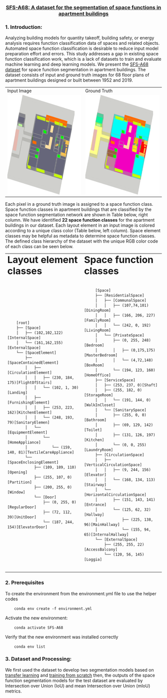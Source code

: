 <div align="center">
  
### [SFS-A68: A dataset for the segmentation of space functions in apartment buildings]()
  
</div>

### 1. Introduction:

Analyzing building models for quantity takeoff, building safety, or energy analysis requires function classification data of spaces and related objects. Automated space function classification is desirable to reduce input model preparation effort and errors. This study addresses a gap in existing space function classification work, which is a lack of datasets to train and evaluate machine learning and deep learning models. We present the [SFS-A68 dataset](https://github.com/A2Amir/SFS-A68/tree/main/data) for space function segmentation in apartment buildings. The dataset consists of input and ground truth images for 68 floor plans of apartment buildings designed or built between 1952 and 2019. 




<table align="center">
  <tr>
     <td>Input Image</td>
     <td>Ground Truth</td>
  </tr>
  <tr>
    <td><img src="./data/0011/input/0011_input.png" width=320 height=320></td>
    <td><img src="./data/0011/ground_truth/0011_ground_truth.png" width=320 height=320></td>
  </tr>
 </table>


Each pixel in a ground truth image is assigned to a space function class. Space function classes in apartment buildings that are classified by the space function segmentation network are shown in Table below, right column.  We have identified **22 space function classes** for the apartment buildings in our dataset. Each layout element in an input image is colored according to a unique class color (Table below, left column). Space element classes may be helpful as metadata to determine space function classes. The defined class hierarchy of the dataset with the unique RGB color code  of each class can be seen below.

<table border="0" align="center"  width="50" >
 <tr>
    <td><b style="font-size:30px">Layout element classes</b></td>
    <td><b style="font-size:30px">Space function classes</b></td>
 </tr>
 <tr >
  <td>
   <pre ><code class="lang-txt" >
    [root]
    ├── [Space]
    │   ├── (102,102,122)[InternalSpace]
    │   └── (161,162,155)[ExternalSpace]
    └── [SpaceElement]
        ├── [SpaceContainedElement]
        │   ├── [CirculationElement]
        │   │   ├── (230, 184, 175)[FlightOfStairs]
        │   │   └── (102, 1, 30)[Landing]
        │   ├── [FurnishingElement]
        │   │   ├── (253, 223, 162)[KitchenElement]
        │   │   └── (248, 193, 79)[SanitaryElemen]
        │   └── [EquipmentElement]
        │       └── [HomeAppliance]
        │           └── (159, 140, 81)[TextileCareAppliance]
        └── [SpaceEnclosingElement]
            ├── (109, 189, 110)[Opening]
            ├── (255, 107, 0)[Partition]
            ├── (200, 255, 0)[Window]
            └── [Door]
                ├── (0, 255, 0)[RegularDoor]
                ├── (72, 112, 39)[UnitDoor]
                └── (187, 244, 154)[ElevatorDoor]
      </code></pre>
    </td>
    <td>
     <pre><code class="lang-txt" width="50">
     [Space]
     ├── [ResidentialSpace]
     │   ├── [CommunalSpace]
     │   │   ├── (107,74,101)[DiningRoom]
     │   │   ├── (166, 206, 227)[FamilyRoom]
     │   │   └── (242, 0, 192)[LivingRoom]
     │   └── [PrivateSpace]
     │       ├── (0, 255, 248)[Bedroom]
     │       │   ├── (0,175,175)[MasterBedroom]
     │       │   └── (4,72,148)[BoxRoom]
     │       └── (194, 123, 160)[HomeOffice]
     ├── [ServiceSpace]
     │   ├── (253, 237, 0)[Shaft]
     │   ├── (255, 182, 0)[StorageRoom]
     │   │   └── (191, 144, 0)[WalkInCloset]
     │   └── [SanitarySpace]
     │       ├── (255, 0, 0)[Bathroom]
     │       ├── (69, 129, 142)[Toilet]
     │       ├── (131, 126, 197)[Kitchen]
     │       └── (0, 0, 255)[LaundryRoom]
     ├── [CirculationSpace]
     │   ├── [VerticalCirculationSpace]
     │   │   ├── (9, 244, 156)[Elevator]
     │   │   └── (168, 134, 113)[Stairway]
     │   └── [HorizontalCirculationSpace]
     │       ├── (151, 143, 141)[Entrance]
     │       └── (125, 62, 32)[Hallway]
     │           ├── (225, 138, 96)[MainHallway]
     │           └── (155, 94, 65)[InternalHallway]
     └── [ExternalSpace]
         ├── (255, 255, 22)[AccessBalcony]
         └── (120, 56, 145)[Loggia]
   </code></pre>
  </td>
 </tr>
</table>

### 2. Prerequisites

To create the environment from the environment.yml file to use the helper codes 

        conda env create -f environment.yml

Activate the new environment: 

        conda activate SFS-A68
Verify that the new environment was installed correctly

        conda env list
        
### 3. Dataset and Processing:


We first used the dataset to develop two segmentation models based on [transfer learning](https://github.com/A2Amir/SFS-A68/blob/main/VGG16%20U-Net%20(Transfer%20Learning).ipynb) and [training from scratch](https://github.com/A2Amir/SFS-A68/blob/main/Training%20U-Net%20From%20Scratch.ipynb) then, the outputs of the space function segmentation models for the test dataset are evaluated by Intersection over Union (IoU) and mean Intersection over Union (mIoU) metrics. 

